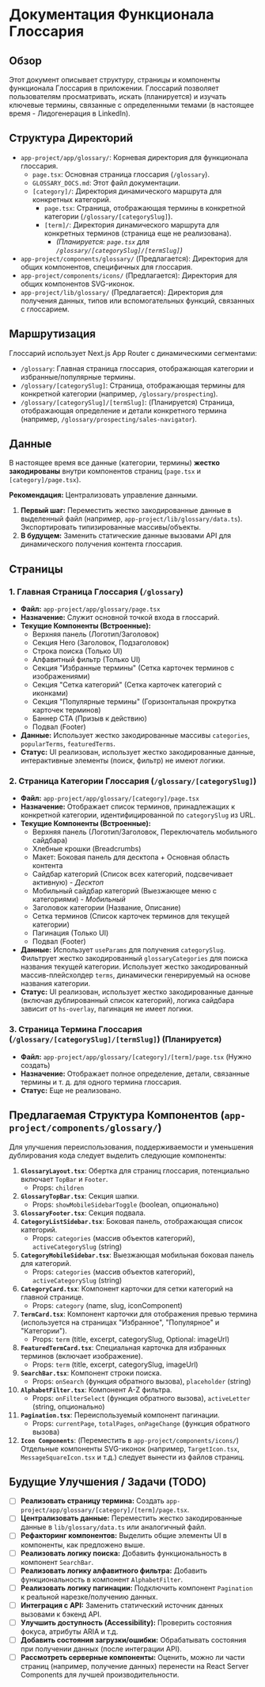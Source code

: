 # Документация Функционала Глоссария

## Обзор

Этот документ описывает структуру, страницы и компоненты функционала Глоссария в приложении. Глоссарий позволяет пользователям просматривать, искать (планируется) и изучать ключевые термины, связанные с определенными темами (в настоящее время - Лидогенерация в LinkedIn).

## Структура Директорий

-   `app-project/app/glossary/`: Корневая директория для функционала глоссария.
    -   `page.tsx`: Основная страница глоссария (`/glossary`).
    -   `GLOSSARY_DOCS.md`: Этот файл документации.
    -   `[category]/`: Директория динамического маршрута для конкретных категорий.
        -   `page.tsx`: Страница, отображающая термины в конкретной категории (`/glossary/[categorySlug]`).
        -   `[term]/`: Директория динамического маршрута для конкретных терминов (страница еще не реализована).
            -   _(Планируется: `page.tsx` для `/glossary/[categorySlug]/[termSlug]`)_
-   `app-project/components/glossary/` (Предлагается): Директория для общих компонентов, специфичных для глоссария.
-   `app-project/components/icons/` (Предлагается): Директория для общих компонентов SVG-иконок.
-   `app-project/lib/glossary/` (Предлагается): Директория для получения данных, типов или вспомогательных функций, связанных с глоссарием.

## Маршрутизация

Глоссарий использует Next.js App Router с динамическими сегментами:

-   `/glossary`: Главная страница глоссария, отображающая категории и избранные/популярные термины.
-   `/glossary/[categorySlug]`: Страница, отображающая термины для конкретной категории (например, `/glossary/prospecting`).
-   `/glossary/[categorySlug]/[termSlug]`: (Планируется) Страница, отображающая определение и детали конкретного термина (например, `/glossary/prospecting/sales-navigator`).

## Данные

В настоящее время все данные (категории, термины) **жестко закодированы** внутри компонентов страниц (`page.tsx` и `[category]/page.tsx`).

**Рекомендация:** Централизовать управление данными.

1.  **Первый шаг:** Переместить жестко закодированные данные в выделенный файл (например, `app-project/lib/glossary/data.ts`). Экспортировать типизированные массивы/объекты.
2.  **В будущем:** Заменить статические данные вызовами API для динамического получения контента глоссария.

## Страницы

### 1. Главная Страница Глоссария (`/glossary`)

-   **Файл:** `app-project/app/glossary/page.tsx`
-   **Назначение:** Служит основной точкой входа в глоссарий.
-   **Текущие Компоненты (Встроенные):**
    -   Верхняя панель (Логотип/Заголовок)
    -   Секция Hero (Заголовок, Подзаголовок)
    -   Строка поиска (Только UI)
    -   Алфавитный фильтр (Только UI)
    -   Секция "Избранные термины" (Сетка карточек терминов с изображениями)
    -   Секция "Сетка категорий" (Сетка карточек категорий с иконками)
    -   Секция "Популярные термины" (Горизонтальная прокрутка карточек терминов)
    -   Баннер CTA (Призыв к действию)
    -   Подвал (Footer)
-   **Данные:** Использует жестко закодированные массивы `categories`, `popularTerms`, `featuredTerms`.
-   **Статус:** UI реализован, использует жестко закодированные данные, интерактивные элементы (поиск, фильтр) не имеют логики.

### 2. Страница Категории Глоссария (`/glossary/[categorySlug]`)

-   **Файл:** `app-project/app/glossary/[category]/page.tsx`
-   **Назначение:** Отображает список терминов, принадлежащих к конкретной категории, идентифицированной по `categorySlug` из URL.
-   **Текущие Компоненты (Встроенные):**
    -   Верхняя панель (Логотип/Заголовок, Переключатель мобильного сайдбара)
    -   Хлебные крошки (Breadcrumbs)
    -   Макет: Боковая панель для десктопа + Основная область контента
    -   Сайдбар категорий (Список всех категорий, подсвечивает активную) - *Десктоп*
    -   Мобильный сайдбар категорий (Выезжающее меню с категориями) - *Мобильный*
    -   Заголовок категории (Название, Описание)
    -   Сетка терминов (Список карточек терминов для текущей категории)
    -   Пагинация (Только UI)
    -   Подвал (Footer)
-   **Данные:** Использует `useParams` для получения `categorySlug`. Фильтрует жестко закодированный `glossaryCategories` для поиска названия текущей категории. Использует жестко закодированный массив-плейсхолдер `terms`, динамически генерируемый на основе названия категории.
-   **Статус:** UI реализован, использует жестко закодированные данные (включая дублированный список категорий), логика сайдбара зависит от `hs-overlay`, пагинация не имеет логики.

### 3. Страница Термина Глоссария (`/glossary/[categorySlug]/[termSlug]`) (Планируется)

-   **Файл:** `app-project/app/glossary/[category]/[term]/page.tsx` (Нужно создать)
-   **Назначение:** Отображает полное определение, детали, связанные термины и т. д. для одного термина глоссария.
-   **Статус:** Еще не реализовано.

## Предлагаемая Структура Компонентов (`app-project/components/glossary/`)

Для улучшения переиспользования, поддерживаемости и уменьшения дублирования кода следует выделить следующие компоненты:

1.  **`GlossaryLayout.tsx`**: Обертка для страниц глоссария, потенциально включает `TopBar` и `Footer`.
    -   Props: `children`
2.  **`GlossaryTopBar.tsx`**: Секция шапки.
    -   Props: `showMobileSidebarToggle` (boolean, опционально)
3.  **`GlossaryFooter.tsx`**: Секция подвала.
4.  **`CategoryListSidebar.tsx`**: Боковая панель, отображающая список категорий.
    -   Props: `categories` (массив объектов категорий), `activeCategorySlug` (string)
5.  **`CategoryMobileSidebar.tsx`**: Выезжающая мобильная боковая панель для категорий.
    -   Props: `categories` (массив объектов категорий), `activeCategorySlug` (string)
6.  **`CategoryCard.tsx`**: Компонент карточки для сетки категорий на главной странице.
    -   Props: `category` (name, slug, iconComponent)
7.  **`TermCard.tsx`**: Компонент карточки для отображения превью термина (используется на страницах "Избранное", "Популярное" и "Категории").
    -   Props: `term` (title, excerpt, categorySlug, Optional: imageUrl)
8.  **`FeaturedTermCard.tsx`**: Специальная карточка для избранных терминов (включает изображение).
    -   Props: `term` (title, excerpt, categorySlug, imageUrl)
9.  **`SearchBar.tsx`**: Компонент строки поиска.
    -   Props: `onSearch` (функция обратного вызова), `placeholder` (string)
10. **`AlphabetFilter.tsx`**: Компонент A-Z фильтра.
    -   Props: `onFilterSelect` (функция обратного вызова), `activeLetter` (string, опционально)
11. **`Pagination.tsx`**: Переиспользуемый компонент пагинации.
    -   Props: `currentPage`, `totalPages`, `onPageChange` (функция обратного вызова)
12. **`Icon Components`**: (Переместить в `app-project/components/icons/`) Отдельные компоненты SVG-иконок (например, `TargetIcon.tsx`, `MessageSquareIcon.tsx` и т.д.) следует вынести из файлов страниц.

## Будущие Улучшения / Задачи (TODO)

-   [ ] **Реализовать страницу термина:** Создать `app-project/app/glossary/[category]/[term]/page.tsx`.
-   [ ] **Централизовать данные:** Переместить жестко закодированные данные в `lib/glossary/data.ts` или аналогичный файл.
-   [ ] **Рефакторинг компонентов:** Выделить общие элементы UI в компоненты, как предложено выше.
-   [ ] **Реализовать логику поиска:** Добавить функциональность в компонент `SearchBar`.
-   [ ] **Реализовать логику алфавитного фильтра:** Добавить функциональность в компонент `AlphabetFilter`.
-   [ ] **Реализовать логику пагинации:** Подключить компонент `Pagination` к реальной нарезке/получению данных.
-   [ ] **Интеграция с API:** Заменить статический источник данных вызовами к бэкенд API.
-   [ ] **Улучшить доступность (Accessibility):** Проверить состояния фокуса, атрибуты ARIA и т.д.
-   [ ] **Добавить состояния загрузки/ошибки:** Обрабатывать состояния при получении данных (после интеграции API).
-   [ ] **Рассмотреть серверные компоненты:** Оценить, можно ли части страниц (например, получение данных) перенести на React Server Components для лучшей производительности. 
